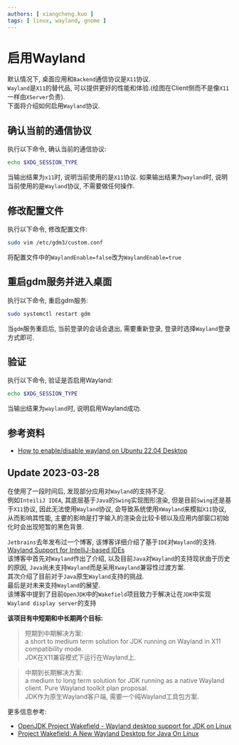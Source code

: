 ```yaml
---
authors: [ xiangcheng.kuo ]
tags: [ linux, wayland, gnome ]
---
```


# 启用Wayland

默认情况下, 桌面应用和`Backend`通信协议是`X11`协议. <br/>
`Wayland`是`X11`的替代品, 可以提供更好的性能和体验.(绘图在Client侧而不是像`X11`一样由`XServer`负责).<br/>
下面将介绍如何启用`Wayland`协议.

<!--truncate-->

## 确认当前的通信协议

执行以下命令, 确认当前的通信协议:

```bash
echo $XDG_SESSION_TYPE
```

当输出结果为`x11`时, 说明当前使用的是`X11`协议.
如果输出结果为`wayland`时, 说明当前使用的是`Wayland`协议, 不需要做任何操作.

## 修改配置文件

执行以下命令, 修改配置文件:

```bash
sudo vim /etc/gdm3/custom.conf
```

将配置文件中的`WaylandEnable=false`改为`WaylandEnable=true`

## 重启gdm服务并进入桌面

执行以下命令, 重启gdm服务:

```bash
sudo systemctl restart gdm
```

当`gdm`服务重启后, 当前登录的会话会退出, 需要重新登录, 登录时选择`Wayland`登录方式即可.

## 验证

执行以下命令, 验证是否启用Wayland:

```bash
echo $XDG_SESSION_TYPE
```

当输出结果为`wayland`时, 说明启用Wayland成功.

## 参考资料

- [How to enable/disable wayland on Ubuntu 22.04 Desktop](https://linuxconfig.org/how-to-enable-disable-wayland-on-ubuntu-22-04-desktop)

## Update 2023-03-28

在使用了一段时间后, 发现部分应用对`Wayland`的支持不足.<br/>
例如`InteiliJ IDEA`, 其底层基于`Java`的`Swing`实现图形渲染, 但是目前`Swing`还是基于`X11`协议, 因此无法使用`Wayland`协议,
会导致系统使用`XWayland`来模拟`X11`协议, 从而影响其性能,
主要的影响是打字输入的渲染会比较卡顿以及应用内部窗口初始化时会出现短暂的黑色背景.<br/>

`Jetbrains`去年发布过一个博客, 该博客详细介绍了基于`IDE`对`Wayland`的支持.<br/>
[Wayland Support for IntelliJ-based IDEs](https://blog.jetbrains.com/platform/2023/08/wayland-support/)<br/>
该博客中首先对`Wayland`作出了介绍, 以及目前`Java`对`Wayland`的支持现状由于历史的原因, `Java`尚未支持`Wayland`而是采用`Xwayland`兼容性过渡方案.<br/>
其次介绍了目前对于`Java`原生`Wayland`支持的挑战.<br/>
最后是对未来支持`Wayland`的展望.<br/>
该博客中提到了目前`OpenJDK`中的`Wakefield`项目致力于解决让在`JDK`中实现`Wayland display server`的支持<br/>

**该项目有中短期和中长期两个目标:**

> 短期到中期解决方案:<br/>
> a short to medium term solution for JDK running on Wayland in X11 compatibility mode.<br/>
> JDK在X11兼容模式下运行在Wayland上.<br/>

> 中期到长期解决方案:<br/>
> a medium to long term solution for JDK running as a native Wayland client. Pure Wayland toolkit plan proposal.<br/>
> JDK作为原生Wayland客户端, 需要一个纯Wayland工具包方案.<br/>

更多信息参考:

- [OpenJDK Project Wakefield - Wayland desktop support for JDK on Linux](https://wiki.openjdk.org/display/wakefield)
- [Project Wakefield: A New Wayland Desktop for Java On Linux](https://cr.openjdk.org/~prr/javaone/2022/wakefield/wakefield_bof.pdf)